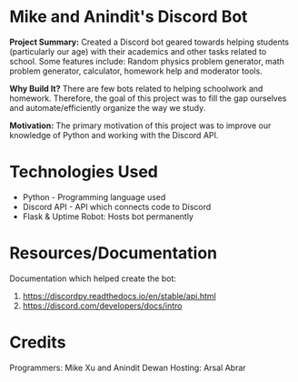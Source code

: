 # Mike and Anindit's Discord Bot 
**Project Summary:** Created a Discord bot geared towards helping students (particularly our age) with their academics and other tasks related to school. Some features include: Random physics problem generator, math problem generator, calculator, homework help and moderator tools. 

**Why Build It?** There are few bots related to helping schoolwork and homework. Therefore, the goal of this project was to fill the gap ourselves and automate/efficiently organize the way we study. 

**Motivation:** The primary motivation of this project was to improve our knowledge of Python and working with the Discord API. 

# Technologies Used 
- Python - Programming language used 
- Discord API - API which connects code to Discord 
- Flask & Uptime Robot: Hosts bot permanently 

# Resources/Documentation 
Documentation which helped create the bot: 
1. https://discordpy.readthedocs.io/en/stable/api.html
2. https://discord.com/developers/docs/intro

# Credits
Programmers: Mike Xu and Anindit Dewan 
Hosting: Arsal Abrar 
